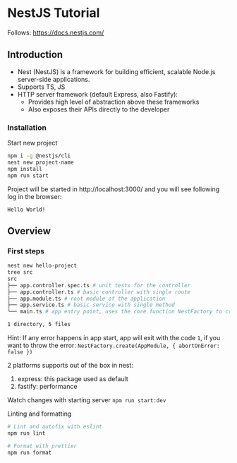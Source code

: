 # NestJS Tutorial
Follows: https://docs.nestjs.com/
## Introduction
* Nest (NestJS) is a framework for building efficient, scalable Node.js server-side applications.
* Supports TS, JS
* HTTP server framework (default Express, also Fastify): 
  * Provides high level of abstraction above these frameworks
  * Also exposes their APIs directly to the developer

### Installation
Start new project
```bash
npm i -g @nestjs/cli
nest new project-name
npm install
npm run start
```
Project will be started in http://localhost:3000/ and you will see following log in the browser:
```log
Hello World!
```

## Overview

### First steps
```bash
nest new hello-project
tree src 
src
├── app.controller.spec.ts # unit tests for the controller
├── app.controller.ts # basic controller with single route
├── app.module.ts # root module of the application
├── app.service.ts # basic service with single method
└── main.ts # app entry point, uses the core function NestFactory to create a Nest application instance

1 directory, 5 files
```

Hint: If any error happens in app start, app will exit with the code `1`, 
if you want to throw the error: `NestFactory.create(AppModule, { abortOnError: false })`

2 platforms supports out of the box in nest:
1. express: this package used as default
2. fastify: performance

Watch changes with starting server `npm run start:dev`

Linting and formatting
```bash
# Lint and autofix with eslint
npm run lint

# Format with prettier
npm run format
```
